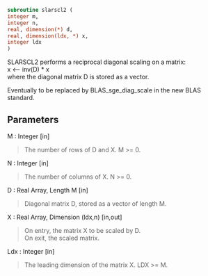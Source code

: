 ```fortran  
subroutine slarscl2 (  
integer m,  
integer n,  
real, dimension(*) d,  
real, dimension(ldx, *) x,  
integer ldx  
)  
```  
  
SLARSCL2 performs a reciprocal diagonal scaling on a matrix:  
x <-- inv(D) * x  
where the diagonal matrix D is stored as a vector.  
  
Eventually to be replaced by BLAS_sge_diag_scale in the new BLAS  
standard.  
  
## Parameters  
M : Integer [in]  
> The number of rows of D and X. M >= 0.  
  
N : Integer [in]  
> The number of columns of X. N >= 0.  
  
D : Real Array, Length M [in]  
> Diagonal matrix D, stored as a vector of length M.  
  
X : Real Array, Dimension (ldx,n) [in,out]  
> On entry, the matrix X to be scaled by D.  
> On exit, the scaled matrix.  
  
Ldx : Integer [in]  
> The leading dimension of the matrix X. LDX >= M.  
  
